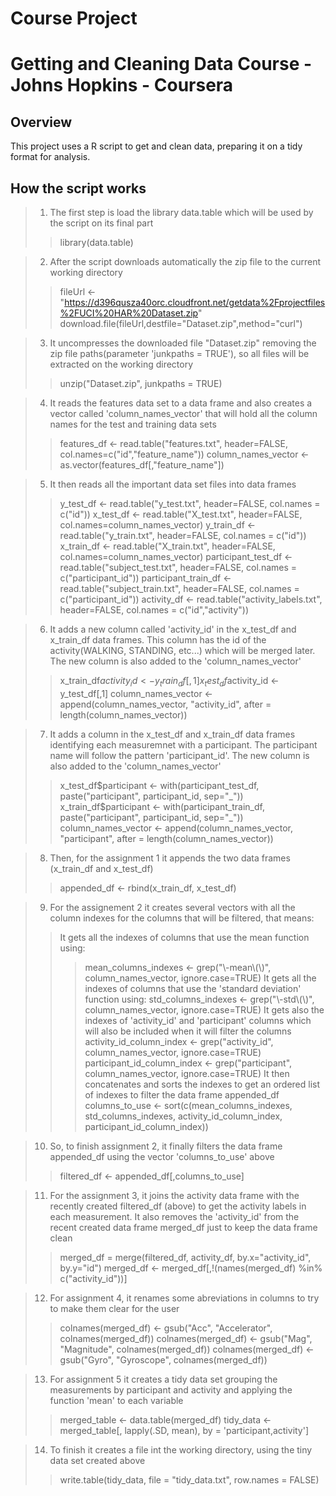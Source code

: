 # Course Project
# Getting and Cleaning Data Course - Johns Hopkins - Coursera

## Overview
This project uses a R script to get and clean data, preparing it on a tidy format for analysis.

## How the script works

> 1. The first step is load the library data.table which will be used by the script on its final part
>> library(data.table)

> 2. After the script downloads automatically the zip file to the current working directory
>> fileUrl <- "https://d396qusza40orc.cloudfront.net/getdata%2Fprojectfiles%2FUCI%20HAR%20Dataset.zip"
>> download.file(fileUrl,destfile="Dataset.zip",method="curl")

> 3. It uncompresses the downloaded file "Dataset.zip" removing the zip file paths(parameter 'junkpaths = TRUE'), so all files will be extracted on the working directory
>> unzip("Dataset.zip", junkpaths = TRUE)

> 4. It reads the features data set to a data frame and also creates a vector called 'column_names_vector' that will hold all the column names for the test and training data sets
>> features_df <- read.table("features.txt", header=FALSE, col.names=c("id","feature_name"))
>> column_names_vector <- as.vector(features_df[,"feature_name"])

> 5. It then reads all the important data set files into data frames
>> y_test_df <- read.table("y_test.txt", header=FALSE, col.names = c("id"))
>> x_test_df <- read.table("X_test.txt", header=FALSE, col.names=column_names_vector)
>> y_train_df <- read.table("y_train.txt", header=FALSE, col.names = c("id"))
>> x_train_df <- read.table("X_train.txt", header=FALSE, col.names=column_names_vector)
>> participant_test_df <- read.table("subject_test.txt", header=FALSE, col.names = c("participant_id"))
>> participant_train_df <- read.table("subject_train.txt", header=FALSE, col.names = c("participant_id"))
>> activity_df <- read.table("activity_labels.txt", header=FALSE, col.names = c("id","activity"))

> 6. It adds a new column called 'activity_id' in the x_test_df and x_train_df data frames. This column has the id of the activity(WALKING, STANDING, etc...) which will be merged later. The new column is also added to the 'column_names_vector'
>> x_train_df$activity_id <- y_train_df[,1]
>> x_test_df$activity_id <- y_test_df[,1]
>> column_names_vector <- append(column_names_vector, "activity_id", after = length(column_names_vector))

> 7. It adds a column in the x_test_df and x_train_df data frames identifying each measuremnet with a participant. The participant name will follow the pattern 'participant_id'. The new column is also added to the 'column_names_vector'
>> x_test_df$participant <- with(participant_test_df, paste("participant", participant_id, sep="_"))
>> x_train_df$participant <- with(participant_train_df, paste("participant", participant_id, sep="_"))
>> column_names_vector <- append(column_names_vector, "participant", after = length(column_names_vector))

> 8. Then, for the assignment 1 it appends the two data frames (x_train_df and x_test_df)
>> appended_df <- rbind(x_train_df, x_test_df)

> 9. For the assignement 2 it creates several vectors with all the column indexes for the columns that will be filtered, that means:
>> It gets all the indexes of columns that use the mean function using:
>>> mean_columns_indexes <- grep("\\-mean\\(\\)", column_names_vector, ignore.case=TRUE)
>> It gets all the indexes of columns that use the 'standard deviation' function using:
>>> std_columns_indexes <- grep("\\-std\\(\\)", column_names_vector, ignore.case=TRUE)
>> It gets also the indexes of 'activity_id' and 'participant' columns which will also be included when it will filter the columns
>>> activity_id_column_index <- grep("activity_id", column_names_vector, ignore.case=TRUE)
>>> participant_id_column_index <- grep("participant", column_names_vector, ignore.case=TRUE)
>> It then concatenates and sorts the indexes to get an ordered list of indexes to filter the data frame appended_df
>>> columns_to_use <- sort(c(mean_columns_indexes, std_columns_indexes, activity_id_column_index, participant_id_column_index))

> 10. So, to finish assignment 2, it finally filters the data frame appended_df using the vector 'columns_to_use' above
>> filtered_df <- appended_df[,columns_to_use]

> 11. For the assignment 3, it joins the activity data frame with the recently created filtered_df (above) to get the activity labels in each measurement. It also removes the 'activity_id' from the recent created data frame merged_df just to keep the data frame clean
>> merged_df = merge(filtered_df, activity_df, by.x="activity_id", by.y="id")
>> merged_df <- merged_df[,!(names(merged_df) %in% c("activity_id"))]

> 12. For assignment 4, it renames some abreviations in columns to try to make them clear for the user
>> colnames(merged_df) <- gsub("Acc", "Accelerator", colnames(merged_df))
>> colnames(merged_df) <- gsub("Mag", "Magnitude", colnames(merged_df))
>> colnames(merged_df) <- gsub("Gyro", "Gyroscope", colnames(merged_df))

> 13. For assignment 5 it creates a tidy data set grouping the measurements by participant and activity and applying the function 'mean' to each variable
>> merged_table <- data.table(merged_df)
>> tidy_data <- merged_table[, lapply(.SD, mean), by = 'participant,activity']

> 14. To finish it creates a file int the working directory, using the tiny data set created above
>> write.table(tidy_data, file = "tidy_data.txt", row.names = FALSE)